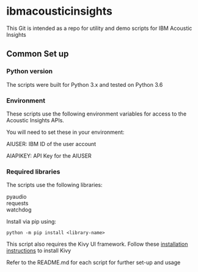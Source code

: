 # ibmacousticinsights

This Git is intended as a repo for utility and demo scripts for IBM Acoustic Insights

## Common Set up

### Python version

The scripts were built for Python 3.x and tested on Python 3.6

### Environment

These scripts use the following environment variables for access to the Acoustic Insights APIs.

You will need to set these in your environment:

AIUSER:  IBM ID of the user account

AIAPIKEY: API Key for the AIUSER

### Required libraries

The scripts use the following libraries:

pyaudio  
requests  
watchdog  

Install via pip using:

`python -m pip install <library-name>`

This script also requires the Kivy UI framework.  Follow these [installation instructions](https://kivy.org/docs/installation/installation.html) to install Kivy

Refer to the README.md for each script for further set-up and usage
